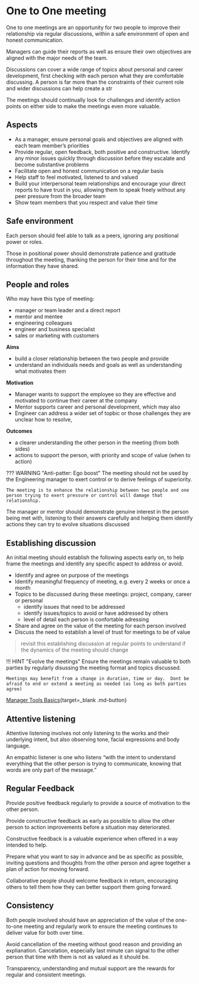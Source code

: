 # One to One meeting

One to one meetings are an opportunity for two people to improve their relationship via regular discussions, within a safe environment of open and honest communication.

Managers can guide their reports as well as ensure their own objectives are aligned with the major needs of the team.

Discussions can cover a wide range of topics about personal and career development, first checking with each person what they are comfortable discussing.  A person is far more than the constraints of their current role and wider discussions can help create a str

The meetings should continually look for challenges and identify action points on either side to make the meetings even more valuable.


## Aspects

- As a manager, ensure personal goals and objectives are aligned with each team member’s priorities
- Provide regular, open feedback, both positive and constructive. Identify any minor issues quickly through discussion before they escalate and become substantive problems
- Facilitate open and honest communication on a regular basis
- Help staff to feel motivated, listened to and valued
- Build your interpersonal team relationships and encourage your direct reports to have trust in you, allowing them to speak freely without any peer pressure from the broader team
- Show team members that you respect and value their time


## Safe environment

Each person should feel able to talk as a peers, ignoring any positional power or roles.

Those in positional power should demonstrate patience and gratitude throughout the meeting, thanking the person for their time and for the information they have shared.

## People and roles

Who may have this type of meeting:

- manager or team leader and a direct report
- mentor and mentee
- engineering colleagues
- engineer and business specialist
- sales or marketing with customers


**Aims**

- build a closer relationship between the two people and provide 
- understand an individuals needs and goals as well as understanding what motivates them

**Motivation**

- Manager wants to support the employee so they are effective and motivated to continue their career at the company
- Mentor supports career and personal development, which may also 
- Engineer can address a wider set of topbic or those challenges they are unclear how to resolve, 

**Outcomes**

- a clearer understanding the other person in the meeting (from both sides)
- actions to support the person, with priority and scope of value (when to action)


??? WARNING "Anti-patter: Ego boost"
    The meeting should not be used by the Engineering manager to exert control or to derive feelings of superiority.

    The meeting is to enhance the relationship between two people and one person trying to exert pressure or control will damage that relationship.



The manager or mentor should demonstrate genuine interest in the person being met with, listening to their answers carefully and helping them identify actions they can try to evolve situations discussed


## Establishing discussion

An initial meeting should establish the following aspects early on, to help frame the meetings and identify any specific aspect to address or avoid.

- Identify and agree on purpose of the meetings
- Identify meaningful frequency of meeting, e.g. every 2 weeks or once a month
- Topics to be discussed during these meetings: project, company, career or personal
  - identify issues that need to be addressed
  - identify issues/topics to avoid or have addressed by others
  - level of detail each person is confortable adressing
- Share and agree on the value of the meeting for each person involved
- Discuss the need to establish a level of trust for meetings to be of value


> revisit this establishing discussion at regular points to understand if the dynamics of the meeting should change


!!! HINT "Evolve the meetings"
    Ensure the meetings remain valuable to both parties by regularly disussing the meeting format and topics discussed.

    Meetings may benefit from a change in duration, time or day.  Dont be afraid to end or extend a meeting as needed (as long as both parties agree)



[Manager Tools Basics](https://www.manager-tools.com/manager-tools-basics){target=_blank .md-button}


## Attentive listening

Attentive listening involves not only listening to the works and their underlying intent, but also observing tone, facial expressions and body language.

An empathic listener is one who listens “with the intent to understand everything that the other person is trying to communicate, knowing that words are only part of the message.”


## Regular Feedback

Provide positive feedback regularly to provide a source of motivation to the other person. 

Provide constructive feedback as early as possible to allow the other person to action improvements before a situation may deteriorated. 

Constructive feedback is a valuable experience when offered in a way intended to help.

Prepare what you want to say in advance and be as specific as possible, inviting questions and thoughts from the other person  and agree together a plan of action for moving forward. 

Collaborative people should welcome feedback in return, encouraging others to tell them how they can better support them going forward.


## Consistency

Both people involved should have an appreciation of the value of the one-to-one meeting and regularly work to ensure the meeting continues to deliver value for both over time.


Avoid cancellation of the meeting without good reason and providing an explianation. Cancelation, especially last minute can signal to the other person that time with them is not as valued as it should be.

Transparency, understanding and mutual support are the rewards for regular and consistent meetings.


